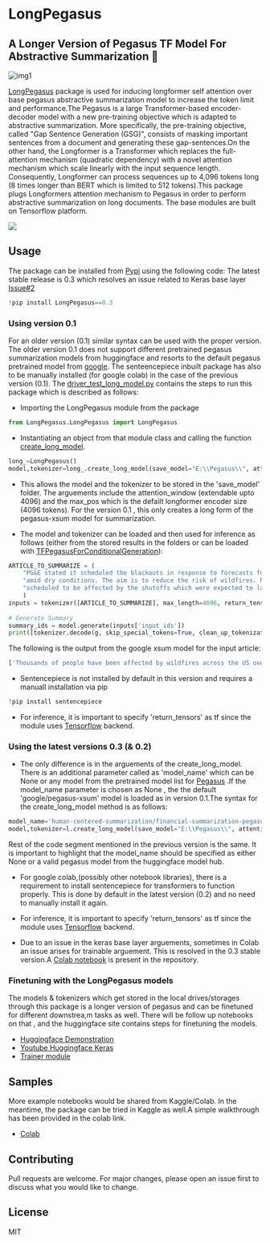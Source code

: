 # LongPegasus


## A Longer Version of Pegasus TF Model For Abstractive Summarization :robot:

![img1](https://miro.medium.com/max/1184/1*yp5xLaVL7vOs6YT9QPO2Ow.png)


[LongPegasus](https://pypi.org/project/LongPegasus/) package is used for inducing longformer self attention over base pegasus abstractive summarization model to increase the token limit and performance.The Pegasus is a large Transformer-based encoder-decoder model with a new pre-training objective which is adapted to abstractive summarization. More specifically, the pre-training objective, called "Gap Sentence Generation (GSG)", consists of masking important sentences from a document and generating these gap-sentences.On the other hand, the Longformer is a Transformer which replaces the full-attention mechanism (quadratic dependency) with a novel attention mechanism which scale linearly with the input sequence length. Consequently, Longformer can process sequences up to 4,096 tokens long (8 times longer than BERT which is limited to 512 tokens).This package plugs Longformers attention mechanism to Pegasus in order to perform abstractive summarization on long documents. The base modules are built on Tensorflow platform.



<img src="https://1.bp.blogspot.com/-qQryqABhdhA/XcC3lJupTKI/AAAAAAAAAzA/MOYu3P_DFRsmNkpjD9j813_SOugPgoBLACLcBGAsYHQ/s1600/h1.png">


## Usage


The package can be installed from [Pypi](https://pypi.org/project/LongPegasus/) using the following code:
The latest stable release is 0.3 which resolves an issue related to Keras base layer [Issue#2](https://github.com/abhilash1910/LongPegasus/issues/2)

```python
!pip install LongPegasus==0.3
```


### Using version 0.1


For an older version (0.1) similar syntax can be used with the proper version. The older version 0.1 does not support different pretrained pegasus summarization models from huggingface and resorts to the default pegasus pretrained model from [google](https://huggingface.co/google/pegasus-xsum). The senteencepiece inbuilt package has also to be manually installed (for google colab) in the case of the previous version (0.1). The [driver_test_long_model.py](https://github.com/abhilash1910/LongPegasus/blob/master/driver_test_long_model.py) contains the steps to run this package which is described as follows:

- Importing the LongPegasus module from the package

```python
from LongPegasus.LongPegasus import LongPegasus
```

- Instantiating an object from that module class and calling the function [create_long_model](https://github.com/abhilash1910/LongPegasus/blob/master/LongPegasus/LongPegasus.py).

```python
long_=LongPegasus()             
model,tokenizer=long_.create_long_model(save_model="E:\\Pegasus\\", attention_window=512, max_pos=4096)
```

- This allows the model and the tokenizer to be stored in the 'save_model' folder. The arguements include the attention_window (extendable upto 4096) and the max_pos which is the defailt longformer encoder size (4096 tokens). For the version 0.1 , this only creates a long form of the pegasus-xsum model for summarization.

- The model and tokenizer can be loaded and then used for inference as follows (either from the stored results in the folders or can be loaded with [TFPegasusForConditionalGeneration](https://huggingface.co/transformers/model_doc/pegasus.html#tfpegasusforconditionalgeneration)):

```python
ARTICLE_TO_SUMMARIZE = (
    "PG&E stated it scheduled the blackouts in response to forecasts for high winds "
    "amid dry conditions. The aim is to reduce the risk of wildfires. Nearly 800 thousand customers were "
    "scheduled to be affected by the shutoffs which were expected to last through at least midday tomorrow."
    )
inputs = tokenizer([ARTICLE_TO_SUMMARIZE], max_length=4096, return_tensors='tf')
    
# Generate Summary
summary_ids = model.generate(inputs['input_ids'])
print([tokenizer.decode(g, skip_special_tokens=True, clean_up_tokenization_spaces=False) for g in summary_ids])
```

The following is the output from the google xsum model for the input article:

```bash
['Thousands of people have been affected by wildfires across the US over the past few weeks.']
```
- Sentencepiece is not installed by default in this version and requires a manuall installation via pip

```python
!pip install sentencepiece
```

- For inference, it is important to specify 'return_tensors' as tf since the module uses [Tensorflow](https://www.tensorflow.org/) backend.


### Using the latest versions 0.3 (& 0.2)


- The only difference is in the arguements of the create_long_model. There is an additional parameter called as 'model_name' which can be None or any model from the pretrained model list for [Pegasus](https://huggingface.co/models?sort=downloads&search=pegasus) .If the model_name parameter is chosen as None , the the default 'google/pegasus-xsum' model is loaded as in version 0.1.The syntax for the create_long_model method is as follows:

```python
model_name='human-centered-summarization/financial-summarization-pegasus'
model,tokenizer=l.create_long_model(save_model="E:\\Pegasus\\", attention_window=4096, max_pos=4096,model_name=model_name)
```
Rest of the code segment mentioned in the previous version is the same. It is important to highlight that the model_name should be specified as either None or a valid pegasus model from the huggingface model hub.

- For google colab,(possibly other notebook libraries), there is a requirement to install sentencepiece for transformers to function properly. This is done by default in the latest version (0.2) and no need to manually install it again.

- For inference, it is important to specify 'return_tensors' as tf since the module uses [Tensorflow](https://www.tensorflow.org/) backend.

- Due to an issue in the keras base layer arguements, sometimes in Colab an issue arises for trainable arguement. This is resolved in the 0.3 stable version.A [Colab notebook](https://github.com/abhilash1910/LongPegasus/blob/master/LongPegasus.ipynb) is present in the repository.


### Finetuning with the LongPegasus models

The models & tokenizers which get stored in the local drives/storages through this package is a longer version of pegasus and can be finetuned for different downstrea,m tasks as well. There will be follow up notebooks on that , and the huggingface site contains steps for finetuning the models.

- [Huggingface Demonstration](https://huggingface.co/transformers/training.html)
- [Youtube Huggingface Keras](https://youtu.be/rnTGBy2ax1c)
- [Trainer module](https://user-images.githubusercontent.com/30946547/143826043-5f74b798-1889-46db-b8b1-c4f82dce0957.mp4)




## Samples


More example notebooks would be shared from Kaggle/Colab. In the meantime, the package can be tried in Kaggle as well.A simple walkthrough has been provided in the colab link.

- [Colab](https://github.com/abhilash1910/LongPegasus/blob/master/LongPegasus.ipynb)


## Contributing

Pull requests are welcome. For major changes, please open an issue first to discuss what you would like to change.

## License

MIT
